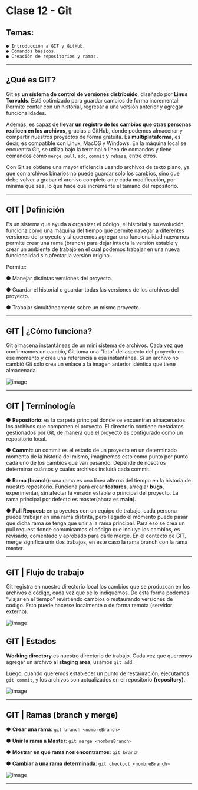 # Clase 12 - Git

## Temas:

```
● Introducción a GIT y GitHub.
● Comandos básicos.
● Creación de repositorios y ramas.
```

---

## ¿Qué es GIT?

Git es **un sistema de control de versiones distribuido**, diseñado por **Linus Torvalds**. Está optimizado para guardar cambios de forma incremental. Permite contar con un historial, regresar a una versión anterior y agregar funcionalidades.

Además, es capaz de **llevar un registro de los cambios que otras personas realicen en los archivos**, gracias a GitHub, donde podemos almacenar y compartir nuestros proyectos de forma gratuita. Es **multiplataforma**, es decir, es compatible con Linux, MacOS y Windows. En la máquina local se encuentra Git, se utiliza bajo la terminal o línea de comandos y tiene comandos como ``merge``, ``pull``, ``add``, ``commit`` y ``rebase``, entre otros.

Con Git se obtiene una mayor eficiencia usando archivos de texto plano, ya que con archivos binarios no puede guardar solo los cambios, sino que debe volver a grabar el archivo completo ante cada modificación, por mínima que sea, lo que hace que incremente el tamaño del repositorio.

---

## GIT | Definición

Es un sistema que ayuda a organizar el código, el historial y su evolución, funciona como una máquina del tiempo que permite navegar a diferentes
versiones del proyecto y si queremos agregar una funcionalidad nueva nos permite crear una rama (branch) para dejar intacta la versión estable y crear un ambiente de trabajo en el cual podemos trabajar en una nueva funcionalidad sin afectar la versión original. 

Permite:

● Manejar distintas versiones del proyecto.

● Guardar el historial o guardar todas las versiones de los archivos del proyecto.

● Trabajar simultáneamente sobre un mismo proyecto.

---

## GIT | ¿Cómo funciona?

Git almacena instantáneas de un mini sistema de archivos. Cada vez que
confirmamos un cambio, Git toma una "foto" del aspecto del proyecto en ese
momento y crea una referencia a esa instantánea. Si un archivo no cambió
Git sólo crea un enlace a la imagen anterior idéntica que tiene almacenada.

![image](https://github.com/eugenia1984/CodoACodo-FS-Java/assets/72580574/1e295c83-8fe4-47a5-8fcc-78aa6727366c)

---

## GIT | Terminología

● **Repositorio**: es la carpeta principal donde se encuentran almacenados los archivos que componen el proyecto. El directorio contiene metadatos gestionados por Git, de manera que el proyecto es configurado como un repositorio local.

● **Commit**: un commit es el estado de un proyecto en un determinado momento de la historia del mismo, imaginemos esto como punto por punto cada uno de los cambios que van pasando. Depende de nosotros determinar cuántos y cuales archivos incluirá cada commit.

● **Rama (branch)**: una rama es una línea alterna del tiempo en la historia de nuestro repositorio. Funciona para crear **features**, arreglar **bugs**, experimentar, sin afectar la versión estable o principal del proyecto. La rama principal por defecto es master(ahora es **main**).

● **Pull Request**: en proyectos con un equipo de trabajo, cada persona puede trabajar en una rama distinta, pero llegado el momento puede
pasar que dicha rama se tenga que unir a la rama principal. Para eso se crea un pull request donde comunicamos el código que incluye los
cambios, es revisado, comentado y aprobado para darle merge. En el contexto de GIT, merge significa unir dos trabajos, en este caso la rama
branch con la rama master.

---

## GIT | Flujo de trabajo

Git registra en nuestro directorio
local los cambios que se produzcan
en los archivos o código, cada vez
que se lo indiquemos. De esta
forma podemos “viajar en el
tiempo” revirtiendo cambios o
restaurando versiones de código.
Esto puede hacerse localmente o de
forma remota (servidor externo).

![image](https://github.com/eugenia1984/CodoACodo-FS-Java/assets/72580574/bbc890b1-57a3-4c4a-a03d-06f80bc017a4)


## GIT | Estados

**Working directory** es nuestro directorio de trabajo. Cada vez que queremos agregar un archivo al **staging area**, usamos ``git add``.

Luego, cuando queremos establecer un punto de restauración, ejecutamos ``git commit``, y los archivos son actualizados en el repositorio **(repository)**.

![image](https://github.com/eugenia1984/CodoACodo-FS-Java/assets/72580574/6a0bd418-67be-4390-a6d5-10343b1a7e24)


---

## GIT | Ramas (branch y merge)

● **Crear una rama**: ``git branch <nombreBranch>``

● **Unir la rama a Master**: ``git merge <nombreBranch>``

● **Mostrar en qué rama nos encontramos**: ``git branch``

● **Cambiar a una rama determinada**: ``git checkout <nombreBranch>``

![image](https://github.com/eugenia1984/CodoACodo-FS-Java/assets/72580574/34e52b05-b654-4170-b646-304449cccf5f)


---
